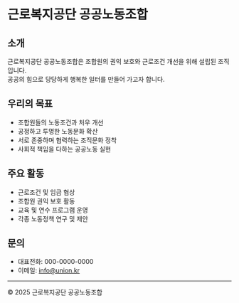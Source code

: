 # 근로복지공단 공공노동조합

## 소개
근로복지공단 공공노동조합은 조합원의 권익 보호와 근로조건 개선을 위해 설립된 조직입니다.  
공공의 힘으로 당당하게 행복한 일터를 만들어 가고자 합니다.

## 우리의 목표
- 조합원들의 노동조건과 처우 개선
- 공정하고 투명한 노동문화 확산
- 서로 존중하며 협력하는 조직문화 정착
- 사회적 책임을 다하는 공공노동 실현

## 주요 활동
- 근로조건 및 임금 협상
- 조합원 권익 보호 활동
- 교육 및 연수 프로그램 운영
- 각종 노동정책 연구 및 제안

## 문의
- 대표전화: 000-0000-0000  
- 이메일: info@union.kr  

---

© 2025 근로복지공단 공공노동조합
